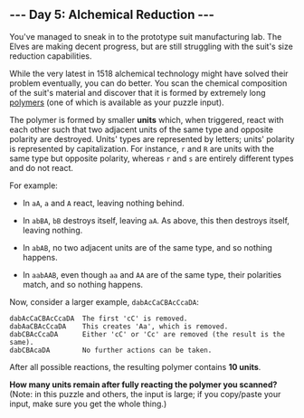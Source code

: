## --- Day 5: Alchemical Reduction ---
You've managed to sneak in to the prototype suit manufacturing lab. The Elves are making decent progress, but are still struggling with the suit's size reduction capabilities.
 
While the very latest in 1518 alchemical technology might have solved their problem eventually, you can do better. You scan the chemical composition of the suit's material and discover that it is formed by extremely long [polymers](https://en.wikipedia.org/wiki/Polymer) (one of which is available<!--- I've always wanted a polymer! --> as your puzzle input).
 
The polymer is formed by smaller **units** which, when triggered, react with each other such that two adjacent units of the same type and opposite polarity are destroyed. Units' types are represented by letters; units' polarity is represented by capitalization. For instance, `r` and `R` are units with the same type but opposite polarity, whereas `r` and `s` are entirely different types and do not react.
 
For example:
 
 
- In `aA`, `a` and `A` react, leaving nothing behind.
 
- In `abBA`, `bB` destroys itself, leaving `aA`. As above, this then destroys itself, leaving nothing.
 
- In `abAB`, no two adjacent units are of the same type, and so nothing happens.
 
- In `aabAAB`, even though `aa` and `AA` are of the same type, their polarities match, and so nothing happens.
 
 
Now, consider a larger example, `dabAcCaCBAcCcaDA`:
 

```
dabAcCaCBAcCcaDA  The first 'cC' is removed.
dabAaCBAcCcaDA    This creates 'Aa', which is removed.
dabCBAcCcaDA      Either 'cC' or 'Cc' are removed (the result is the same).
dabCBAcaDA        No further actions can be taken.
```

 
After all possible reactions, the resulting polymer contains **10 units**.
 
**How many units remain after fully reacting the polymer you scanned?** (Note: in this puzzle and others, the input is large; if you copy/paste your input, make sure you get the whole thing.)
 